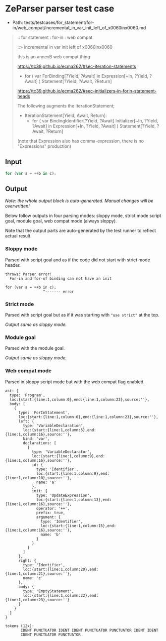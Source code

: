 # ZeParser parser test case

- Path: tests/testcases/for_statement/for-in/web_compat/incremental_in_var_init_left_of_x0060inx0060.md

> :: for statement : for-in : web compat
>
> ::> incremental in var init left of x0060inx0060
>
> this is an annexB web compat thing
> 
> https://tc39.github.io/ecma262/#sec-iteration-statements
> 
> - for ( var ForBinding[?Yield, ?Await] in Expression[+In, ?Yield, ?Await] ) Statement[?Yield, ?Await, ?Return]
> 
> https://tc39.github.io/ecma262/#sec-initializers-in-forin-statement-heads
> 
> The following augments the IterationStatement;
> 
> - IterationStatement[Yield, Await, Return]:
>   - for ( var BindingIdentifier[?Yield, ?Await] Initializer[~In, ?Yield, ?Await] in Expression[+In, ?Yield, ?Await] ) Statement[?Yield, ?Await, ?Return]
> 
> (note that Expression also has comma-expression, there is no "Expressions" production)

## Input

`````js
for (var a = ++b in c);
`````

## Output

_Note: the whole output block is auto-generated. Manual changes will be overwritten!_

Below follow outputs in four parsing modes: sloppy mode, strict mode script goal, module goal, web compat mode (always sloppy).

Note that the output parts are auto-generated by the test runner to reflect actual result.

### Sloppy mode

Parsed with script goal and as if the code did not start with strict mode header.

`````
throws: Parser error!
  For-in and for-of binding can not have an init

for (var a = ++b in c);
                 ^------- error
`````

### Strict mode

Parsed with script goal but as if it was starting with `"use strict"` at the top.

_Output same as sloppy mode._

### Module goal

Parsed with the module goal.

_Output same as sloppy mode._

### Web compat mode

Parsed in sloppy script mode but with the web compat flag enabled.

`````
ast: {
  type: 'Program',
  loc:{start:{line:1,column:0},end:{line:1,column:23},source:''},
  body: [
    {
      type: 'ForInStatement',
      loc:{start:{line:1,column:0},end:{line:1,column:23},source:''},
      left: {
        type: 'VariableDeclaration',
        loc:{start:{line:1,column:5},end:{line:1,column:16},source:''},
        kind: 'var',
        declarations: [
          {
            type: 'VariableDeclarator',
            loc:{start:{line:1,column:9},end:{line:1,column:16},source:''},
            id: {
              type: 'Identifier',
              loc:{start:{line:1,column:9},end:{line:1,column:10},source:''},
              name: 'a'
            },
            init: {
              type: 'UpdateExpression',
              loc:{start:{line:1,column:13},end:{line:1,column:16},source:''},
              operator: '++',
              prefix: true,
              argument: {
                type: 'Identifier',
                loc:{start:{line:1,column:15},end:{line:1,column:16},source:''},
                name: 'b'
              }
            }
          }
        ]
      },
      right: {
        type: 'Identifier',
        loc:{start:{line:1,column:20},end:{line:1,column:21},source:''},
        name: 'c'
      },
      body: {
        type: 'EmptyStatement',
        loc:{start:{line:1,column:22},end:{line:1,column:23},source:''}
      }
    }
  ]
}

tokens (12x):
       IDENT PUNCTUATOR IDENT IDENT PUNCTUATOR PUNCTUATOR IDENT IDENT
       IDENT PUNCTUATOR PUNCTUATOR
`````

